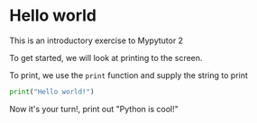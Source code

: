 # Hello world

This is an introductory exercise to Mypytutor 2

To get started, we will look at printing to the screen.

To print, we use the `print` function and supply the string to print

```python
print("Hello world!")
```

Now it's your turn!, print out "Python is cool!"
